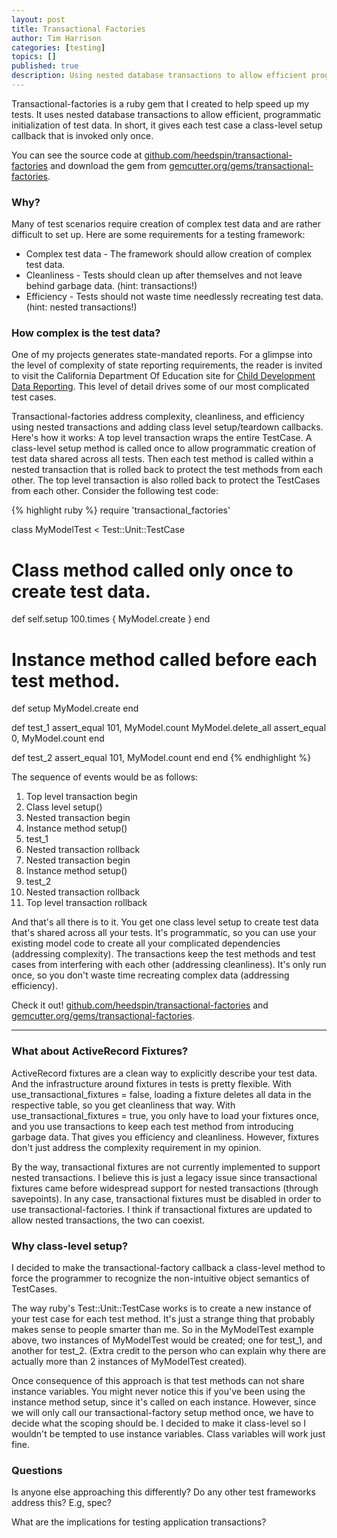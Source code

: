 ```yaml
---
layout: post
title: Transactional Factories
author: Tim Harrison
categories: [testing]
topics: []
published: true
description: Using nested database transactions to allow efficient programmatic initialization of ruby unit test data.
---
```


Transactional-factories is a ruby gem that I created to help speed up my tests.  It uses nested database transactions to allow efficient, programmatic initialization of test data.  In short, it gives each test case a class-level setup callback that is invoked only once.

You can see the source code at [github.com/heedspin/transactional-factories](http://github.com/heedspin/transactional-factories) and download the gem from [gemcutter.org/gems/transactional-factories](http://gemcutter.org/gems/transactional-factories).

### Why?

Many of test scenarios require creation of complex test data and are rather difficult to set up.  Here are some requirements for a testing framework:

- Complex test data - The framework should allow creation of complex test data.
- Cleanliness - Tests should clean up after themselves and not leave behind garbage data. (hint: transactions!)
- Efficiency - Tests should not waste time needlessly recreating test data. (hint: nested transactions!)

<div class="breakout mod">
<h3>How complex is the test data?</h3>
  <p>
One of my projects generates state-mandated reports.  For a glimpse into the level of complexity of state reporting requirements, the reader is invited to visit the California Department Of Education site for <a href="http://www.cde.ca.gov/sp/cd/ci/ccdata.asp">Child Development Data Reporting</a>.  This level of detail drives some of our most complicated test cases.
  </p>
</div>

Transactional-factories address complexity, cleanliness, and efficiency using nested transactions and adding class level setup/teardown callbacks.  Here's how it works: A top level transaction wraps the entire TestCase.  A class-level setup method is called once to allow programmatic creation of test data shared across all tests.  Then each test method is called within a nested transaction that is rolled back to protect the test methods from each other.  The top level transaction is also rolled back to protect the TestCases from each other.  Consider the following test code:

{% highlight ruby %}
require 'transactional_factories'

class MyModelTest < Test::Unit::TestCase
  # Class method called only once to create test data.
  def self.setup
    100.times { MyModel.create }
  end

  # Instance method called before each test method.
  def setup
    MyModel.create
  end
  
  def test_1
    assert_equal 101, MyModel.count
    MyModel.delete_all
    assert_equal 0, MyModel.count
  end

  def test_2
    assert_equal 101, MyModel.count
  end
end
{% endhighlight %}

The sequence of events would be as follows:

1. Top level transaction begin
2. Class level setup()
3. Nested transaction begin
4. Instance method setup()
5. test_1
6. Nested transaction rollback
7. Nested transaction begin
8. Instance method setup()
9. test_2
10. Nested transaction rollback
11. Top level transaction rollback

And that's all there is to it.  You get one class level setup to create test data that's shared across all your tests.  It's programmatic, so you can use your existing model code to create all your complicated dependencies (addressing complexity).  The transactions keep the test methods and test cases from interfering with each other (addressing cleanliness).  It's only run once, so you don't waste time recreating complex data (addressing efficiency).

Check it out! [github.com/heedspin/transactional-factories](http://github.com/heedspin/transactional-factories) and [gemcutter.org/gems/transactional-factories](http://gemcutter.org/gems/transactional-factories).

* * *

### What about ActiveRecord Fixtures?

ActiveRecord fixtures are a clean way to explicitly describe your test data.  And the infrastructure around fixtures in tests is pretty flexible.  With use\_transactional\_fixtures = false, loading a fixture deletes all data in the respective table, so you get cleanliness that way.  With use\_transactional\_fixtures = true, you only have to load your fixtures once, and you use transactions to keep each test method from introducing garbage data.  That gives you efficiency and cleanliness.  However, fixtures don't just address the complexity requirement in my opinion.

By the way, transactional fixtures are not currently implemented to support nested transactions.  I believe this is just a legacy issue since transactional fixtures came before widespread support for nested transactions (through savepoints).  In any case, transactional fixtures must be disabled in order to use transactional-factories.  I think if transactional fixtures are updated to allow nested transactions, the two can coexist.

### Why class-level setup?

I decided to make the transactional-factory callback a class-level method to force the programmer to recognize the non-intuitive object semantics of TestCases.  

The way ruby's Test::Unit::TestCase works is to create a new instance of your test case for each test method.  It's just a strange thing that probably makes sense to people smarter than me.  So in the MyModelTest example above, two instances of MyModelTest would be created; one for test\_1, and another for test\_2.  (Extra credit to the person who can explain why there are actually more than 2 instances of MyModelTest created).

Once consequence of this approach is that test methods can not share instance variables.  You might never notice this if you've been using the instance method setup, since it's called on each instance.  However, since we will only call our transactional-factory setup method once, we have to decide what the scoping should be.  I decided to make it class-level so I wouldn't be tempted to use instance variables.  Class variables will work just fine.

### Questions

Is anyone else approaching this differently?  Do any other test frameworks address this?  E.g, spec?

What are the implications for testing application transactions?
